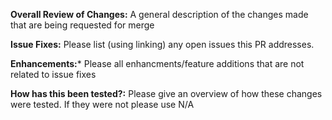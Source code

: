 **Overall Review of Changes:**
A general description of the changes made that are being requested for merge

**Issue Fixes:**
Please list (using linking) any open issues this PR addresses.

**Enhancements:***
Please all enhancments/feature additions that are not related to issue fixes

**How has this been tested?:**
Please give an overview of how these changes were tested. If they were not please use N/A

